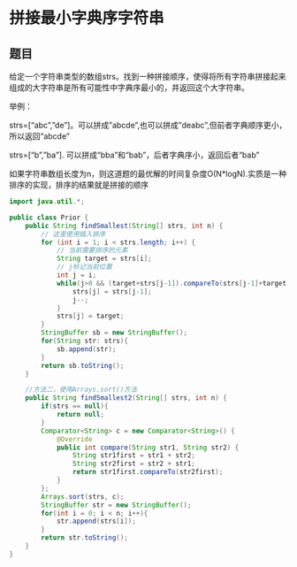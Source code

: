 # 拼接最小字典序字符串

## 题目
给定一个字符串类型的数组strs。找到一种拼接顺序，使得将所有字符串拼接起来组成的大字符串是所有可能性中字典序最小的，并返回这个大字符串。

举例：

strs=[“abc”,”de”]。可以拼成”abcde”,也可以拼成”deabc”,但前者字典顺序更小，所以返回“abcde”

strs=[“b”,”ba”]. 可以拼成“bba”和“bab”，后者字典序小，返回后者“bab”

如果字符串数组长度为n，则这道题的最优解的时间复杂度O(N*logN).实质是一种排序的实现，排序的结果就是拼接的顺序

````Java
import java.util.*;

public class Prior {
    public String findSmallest(String[] strs, int n) {
        // 这里使用插入排序
        for (int i = 1; i < strs.length; i++) {
            // 当前需要排序的元素
            String target = strs[i];
            // j标记当前位置
            int j = i;
            while(j>0 && (target+strs[j-1]).compareTo(strs[j-1]+target) < 0){
                strs[j] = strs[j-1];
                j--;
            }
            strs[j] = target;
        }
        StringBuffer sb = new StringBuffer();
        for(String str: strs){
            sb.append(str);
        }
        return sb.toString();
    }

    //方法二，使用Arrays.sort()方法
    public String findSmallest2(String[] strs, int n) {
        if(strs == null){
            return null;
        }
        Comparator<String> c = new Comparator<String>() {
            @Override
            public int compare(String str1, String str2) {
                String str1first = str1 + str2;
                String str2first = str2 + str1;
                return str1first.compareTo(str2first);
            }
        };
        Arrays.sort(strs, c);
        StringBuffer str = new StringBuffer();
        for(int i = 0; i < n; i++){
            str.append(strs[i]);
        }
        return str.toString();
    }
}
````
